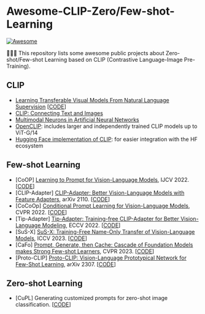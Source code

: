 # Awesome-CLIP-Zero/Few-shot-Learning
[![Awesome](https://cdn.rawgit.com/sindresorhus/awesome/d7305f38d29fed78fa85652e3a63e154dd8e8829/media/badge.svg)](https://github.com/sindresorhus/awesome)

🚀🚀🚀 This repository lists some awesome public projects about Zero-shot/Few-shot Learning based on CLIP (Contrastive Language-Image Pre-Training).

## CLIP 
- [Learning Transferable Visual Models From Natural Language Supervision](https://arxiv.org/abs/2103.00020) [[CODE](https://github.com/openai/CLIP)]
- [CLIP: Connecting Text and Images](https://openai.com/blog/clip/)
- [Multimodal Neurons in Artificial Neural Networks](https://openai.com/blog/multimodal-neurons/)
- [OpenCLIP](https://github.com/mlfoundations/open_clip): includes larger and independently trained CLIP models up to ViT-G/14
- [Hugging Face implementation of CLIP](https://huggingface.co/docs/transformers/model_doc/clip): for easier integration with the HF ecosystem

## Few-shot Learning
* [CoOP] [Learning to Prompt for Vision-Language Models](https://arxiv.org/abs/2109.01134), IJCV 2022. [[CODE](https://github.com/KaiyangZhou/CoOp)]
* [CLIP-Adapter] [CLIP-Adapter: Better Vision-Language Models with Feature Adapters](https://arxiv.org/pdf/2110.04544.pdf), arXiv 2110. [[CODE](https://github.com/gaopengcuhk/CLIP-Adapter)]
* [CoCoOp] [Conditional Prompt Learning for Vision-Language Models](https://arxiv.org/abs/2203.05557), CVPR 2022. [[CODE](https://github.com/KaiyangZhou/CoOp)]
* [Tip-Adapter] [Tip-Adapter: Training-free CLIP-Adapter for Better Vision-Language Modeling](https://arxiv.org/pdf/2207.09519.pdf), ECCV 2022. [[CODE](https://github.com/gaopengcuhk/Tip-Adapter)]
* [SuS-X] [SuS-X: Training-Free Name-Only Transfer of Vision-Language Models](https://arxiv.org/abs/2211.16198), ICCV 2023. [[CODE](https://github.com/vishaal27/SuS-X)]
* [CaFo] [Prompt, Generate, then Cache: Cascade of Foundation Models makes Strong Few-shot Learners](https://arxiv.org/pdf/2303.02151.pdf), CVPR 2023. [[CODE](https://github.com/OpenGVLab/CaFo)]
* [Proto-CLIP] [Proto-CLIP: Vision-Language Prototypical Network for Few-Shot Learning](https://arxiv.org/abs/2307.03073), arXiv 2307. [[CODE](https://github.com/IRVLUTD/Proto-CLIP)]
## Zero-shot Learning
* [CuPL] Generating customized prompts for zero-shot image classification. [[CODE](https://github.com/sarahpratt/CuPL)]
